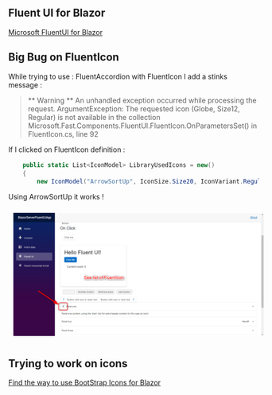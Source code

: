 ## Fluent UI for Blazor

[Microsoft FluentUI for Blazor](https://brave-cliff-0c0c93310.azurestaticapps.net/)

## Big Bug on FluentIcon 

While trying to use : FluentAccordion with FluentIcon I add a stinks message :

> ** Warning **
> An unhandled exception occurred while processing the request.
> ArgumentException: The requested icon (Globe, Size12, Regular) is not available in the collection
> Microsoft.Fast.Components.FluentUI.FluentIcon.OnParametersSet() in FluentIcon.cs, line 92

If I clicked on FluentIcon definition :

```csharp
    public static List<IconModel> LibraryUsedIcons = new()
    {
        new IconModel("ArrowSortUp", IconSize.Size20, IconVariant.Regular),
```

Using ArrowSortUp it works !

<img style="margin: 10px" src="Images/2023-03-06_13h25_02.png" alt="TemplateVisualStudio Ribbon transform Icon Image" />

## Trying to work on icons 

[Find the way to use BootStrap Icons for Blazor](https://github.com/windperson/BlazorBootstrapIconsdDemo)




